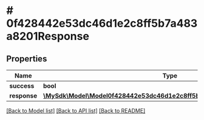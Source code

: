 # # 0f428442e53dc46d1e2c8ff5b7a483a8201Response

## Properties

Name | Type | Description | Notes
------------ | ------------- | ------------- | -------------
**success** | **bool** |  | [optional]
**response** | [**\MySdk\Model\Model0f428442e53dc46d1e2c8ff5b7a483a8201ResponseResponse**](0f428442e53dc46d1e2c8ff5b7a483a8201ResponseResponse.md) |  | [optional]

[[Back to Model list]](../../README.md#models) [[Back to API list]](../../README.md#endpoints) [[Back to README]](../../README.md)
